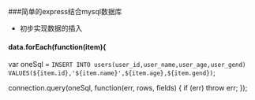 ###简单的express结合mysql数据库
+ 初步实现数据的插入
#### data.forEach(function(item){
  var oneSql = `INSERT INTO users(user_id,user_name,user_age,user_gend) VALUES(${item.id},'${item.name}',${item.age},${item.gend})`;

connection.query(oneSql, function(err, rows, fields) {
  if (err) throw err;
});